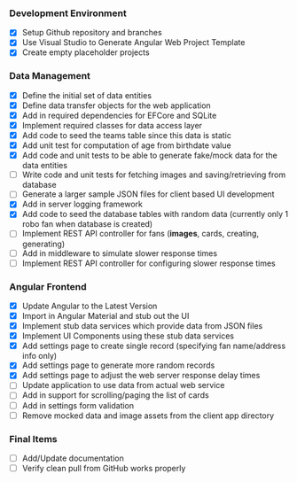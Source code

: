 ### Development Environment

- [X] Setup Github repository and branches
- [X] Use Visual Studio to Generate Angular Web Project Template
- [X] Create empty placeholder projects

### Data Management
- [X] Define the initial set of data entities 
- [X] Define data transfer objects for the web application
- [X] Add in required dependencies for EFCore and SQLite
- [X] Implement required classes for data access layer
- [X] Add code to seed the teams table since this data is static
- [X] Add unit test for computation of age from birthdate value
- [x] Add code and unit tests to be able to generate fake/mock data for the data entities
- [ ] Write code and unit tests for fetching images and saving/retrieving from database
- [ ] Generate a larger sample JSON files for client based UI development
- [X] Add in server logging framework
- [X] Add code to seed the database tables with random data (currently only 1 robo fan when database is created)
- [ ] Implement REST API controller for fans (**images**, cards, creating, generating)
- [ ] Add in middleware to simulate slower response times
- [ ] Implement REST API controller for configuring slower response times

### Angular Frontend

- [X] Update Angular to the Latest Version
- [X] Import in Angular Material and stub out the UI
- [X] Implement stub data services which provide data from JSON files
- [X] Implement UI Components using these stub data services
- [X] Add settings page to create single record (specifying fan name/address info only)
- [X] Add settings page to generate more random records
- [X] Add settings page to adjust the web server response delay times
- [ ] Update application to use data from actual web service
- [ ] Add in support for scrolling/paging the list of cards
- [ ] Add in settings form validation
- [ ] Remove mocked data and image assets from the client app directory

### Final Items

- [ ] Add/Update documentation
- [ ] Verify clean pull from GitHub works properly
